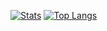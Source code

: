 [![Stats](https://github-readme-stats.vercel.app/api?username=tyhjakuori&count_private=true&show_icons=true&theme=vision-friendly-dark)](https://github.com/anuraghazra/github-readme-stats)
[![Top Langs](https://github-readme-stats.vercel.app/api/top-langs/?username=tyhjakuori&layout=compact&langs_count=8&hide=adblock_filter_list&theme=vision-friendly-dark)](https://github.com/anuraghazra/github-readme-stats)
